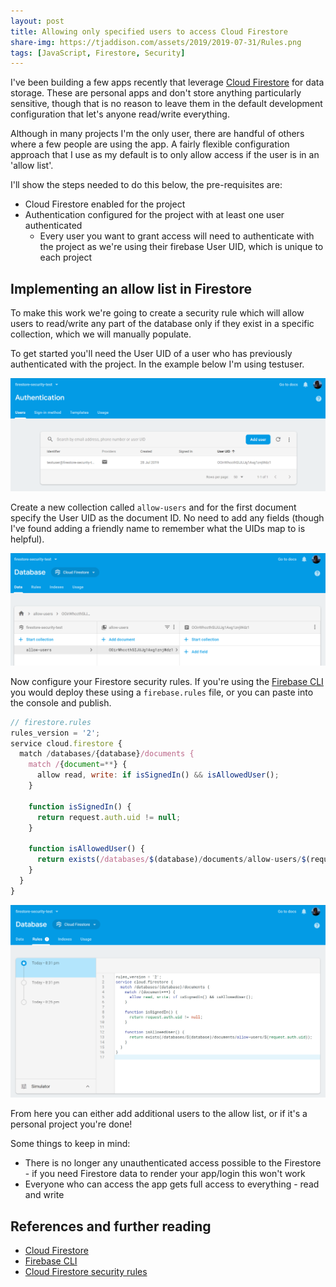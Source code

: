 ```yaml
---
layout: post
title: Allowing only specified users to access Cloud Firestore
share-img: https://tjaddison.com/assets/2019/2019-07-31/Rules.png
tags: [JavaScript, Firestore, Security]
---
```


I've been building a few apps recently that leverage [Cloud Firestore] for data storage.  These are personal apps and don't store anything particularly sensitive, though that is no reason to leave them in the default development configuration that let's anyone read/write everything.

Although in many projects I'm the only user, there are handful of others where a few people are using the app.  A fairly flexible configuration approach that I use as my default is to only allow access if the user is in an 'allow list'.

I'll show the steps needed to do this below, the pre-requisites are:

- Cloud Firestore enabled for the project
- Authentication configured for the project with at least one user authenticated
  - Every user you want to grant access will need to authenticate with the project as we're using their firebase User UID, which is unique to each project

## Implementing an allow list in Firestore

To make this work we're going to create a security rule which will allow users to read/write any part of the database only if they exist in a specific collection, which we will manually populate.

To get started you'll need the User UID of a user who has previously authenticated with the project.  In the example below I'm using testuser.

![User list](/assets/2019/2019-07-31/Users.png)

Create a new collection called `allow-users` and for the first document specify the User UID as the document ID.  No need to add any fields (though I've found adding a friendly name to remember what the UIDs map to is helpful).

![ALlow users collection](/assets/2019/2019-07-31/AllowUsers.png)

Now configure your Firestore security rules.  If you're using the [Firebase CLI] you would deploy these using a `firebase.rules` file, or you can paste into the console and publish.

```javascript
// firestore.rules
rules_version = '2';
service cloud.firestore {
  match /databases/{database}/documents {
    match /{document=**} {
      allow read, write: if isSignedIn() && isAllowedUser();
    }
    
    function isSignedIn() {
      return request.auth.uid != null;
    }

    function isAllowedUser() {
      return exists(/databases/$(database)/documents/allow-users/$(request.auth.uid));
    }
  }
}
```

![Rules](/assets/2019/2019-07-31/Rules.png)

From here you can either add additional users to the allow list, or if it's a personal project you're done!

Some things to keep in mind:

- There is no longer any unauthenticated access possible to the Firestore - if you need Firestore data to render your app/login this won't work
 - Everyone who can access the app gets full access to everything - read and write

## References and further reading

- [Cloud Firestore]
- [Firebase CLI]
- [Cloud Firestore security rules]

[Cloud Firestore security rules]: https://firebase.google.com/docs/firestore/security/get-started
[Cloud Firestore]: https://firebase.google.com/docs/firestore/
[Firebase CLI]: https://www.npmjs.com/package/firebase-tools